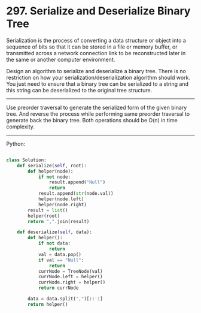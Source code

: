 # 297. Serialize and Deserialize Binary Tree

Serialization is the process of converting a data structure or object into
a sequence of bits so that it can be stored in a file or memory buffer, or
transmitted across a network connection link to be reconstructed later in the
same or another computer environment.

Design an algorithm to serialize and deserialize a binary tree. There is no
restriction on how your serialization/deserialization algorithm should work.
You just need to ensure that a binary tree can be serialized to a string and
this string can be deserialized to the original tree structure.

---

Use preorder traversal to generate the serialized form of the given binary
tree. And reverse the process while performing same preorder traversal to
generate back the binary tree. Both operations should be O(n) in time
complexity.

---

Python:

```python

class Solution:
    def serialize(self, root):
        def helper(node):
            if not node:
                result.append("Null")
                return
            result.append(str(node.val))
            helper(node.left)
            helper(node.right)
        result = list()
        helper(root)
        return ",".join(result)

    def deserialize(self, data):
        def helper():
            if not data:
                return
            val = data.pop()
            if val == "Null":
                return
            currNode = TreeNode(val)
            currNode.left = helper()
            currNode.right = helper()
            return currNode

        data = data.split(",")[::-1]
        return helper()
```
